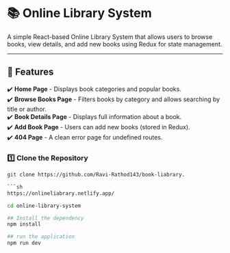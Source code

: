 # 📚 Online Library System

A simple React-based Online Library System that allows users to browse books, view details, and add new books using Redux for state management.

---

## 🚀 Features
✔️ **Home Page** - Displays book categories and popular books.  
✔️ **Browse Books Page** - Filters books by category and allows searching by title or author.  
✔️ **Book Details Page** - Displays full information about a book.  
✔️ **Add Book Page** - Users can add new books (stored in Redux).  
✔️ **404 Page** - A clean error page for undefined routes.  


### 1️⃣ **Clone the Repository**
```sh
git clone https://github.com/Ravi-Rathod143/book-liabrary.

```sh
https://onlineliabrary.netlify.app/

cd online-library-system

## Install the dependency
npm install

## run the application
npm run dev




